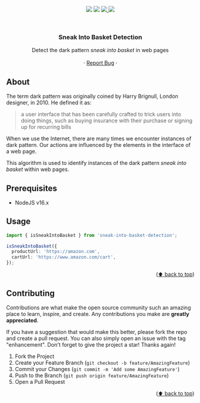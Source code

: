 <a name="readme-top"></a>

<p align="center">
<img src="https://img.shields.io/badge/--3178C6?logo=typescript&logoColor=ffffff">
  <img src="https://img.shields.io/badge/code_style-prettier-ff69b4.svg?style=flat-square">
	<a href="https://github.com/antgioia/sneak-into-basket-detection/issues">
		<img src="https://img.shields.io/github/issues/xrenegade100/trick-question-detection?style=flat-square">
	</a>
	<a href="https://www.linkedin.com/in/domenico-antonio-gioia-42541a1a2/">
		<img src="https://img.shields.io/badge/linkedin-0077b5?style=flat-square&logo=linkedin&logocolor=white">
	</a>
</p>
<br />

<div align="center">
  <h3 align="center">Sneak Into Basket Detection</h3>

  <p align="center">
    Detect the dark pattern <i>sneak into basket</i> in web pages
    <br />
    <br />
    ·
    <a href="https://github.com/antgioia/sneak-into-basket-detection/issues">Report Bug</a>
    ·
  </p>
</div>

## About

The term dark pattern was originally coined by Harry Brignull, London designer, in 2010. He defined it as:

> a user interface that has been carefully crafted to trick users into doing things, such as buying insurance with their purchase or signing up for recurring bills

When we use the Internet, there are many times we encounter instances of dark pattern. Our actions are influenced by the elements in the interface of a web page.

This algorithm is used to identify instances of the dark pattern _sneak into basket_ within web pages.

## Prerequisites

- NodeJS v16.x

## Usage

```typescript
import { isSneakIntoBasket } from 'sneak-into-basket-detection';

isSneakIntoBasket({
  productUrl: 'https://amazon.com',
  cartUrl: 'https://www.amazon.com/cart',
});
```

<p align="right">(<a href="#readme-top">⬆️ back to top</a>)</p>

<!-- CONTRIBUTING -->

## Contributing

Contributions are what make the open source community such an amazing place to learn, inspire, and create. Any contributions you make are **greatly appreciated**.

If you have a suggestion that would make this better, please fork the repo and create a pull request. You can also simply open an issue with the tag "enhancement".
Don't forget to give the project a star! Thanks again!

1. Fork the Project
2. Create your Feature Branch (`git checkout -b feature/AmazingFeature`)
3. Commit your Changes (`git commit -m 'Add some AmazingFeature'`)
4. Push to the Branch (`git push origin feature/AmazingFeature`)
5. Open a Pull Request

<p align="right">(<a href="#readme-top">⬆️ back to top</a>)</p>
